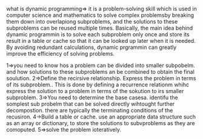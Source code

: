 what is dynamic programming=> it is a problem-solving skill which is used in computer science and mathematics to solve complex problemsby breaking them down into overlapiong subproblems, and the solutions to these subproblems can be reused multiple times.
Basically, the main idea behind dynamic programmin is to solve each subproblem only once and store its result in a table or cache so that it can be looked up later when it is needed. By avoiding redundant calculations, dynamic prgrammin can greatly improve the efficiency of solving problems.

1=>you need to know hos a problem can be divided into smaller subpobelm. and how solutions to these subproblems an be combined to obtain the final soulution.
2=>Define the recirsive relationship. Express the problem in terms of its subproblem.. This is done by defining a recurrence relationm whihc express the solution to a problem in terms of the sokution to irs smaller subproblem.
3=>You need to determine the base casesa. identifu the somplest sub probelm that can be solved directly wihtought further decompostion. there are typically the terminating conditions of the recusiron.
4->Build a table or cache. use an appropriate data structure such as an array or dictionary, to store the solutions to subvproblems as they are comoputed.
5=>solve the problem ioteratively.
